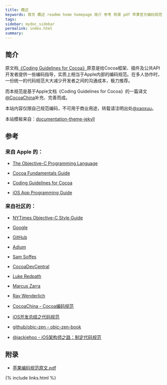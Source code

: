 ```yaml
---
title: 概述
keywords: 首页 概述 readme home homepage 简介 参考 附录 pdf 苹果官方编码规范
tags:
sidebar: mydoc_sidebar
permalink: index.html
summary:
---
```


## 简介

原文档[《Coding Guidelines for Cocoa》](https://developer.apple.com/library/mac/#documentation/Cocoa/Conceptual/CodingGuidelines/CodingGuidelines.html)原意是给Cocoa框架、插件及公共API开发者提供一些编码指导，实质上相当于Apple内部的编码规范。在多人协作时，一份统一的代码规范大大减少开发者之间的沟通成本，极力推荐。

而本规范是基于Apple文档《Coding Guidelines for Cocoa》的一篇译文[@CocoaChina](http://www.cocoachina.com/ios/20150908/13335.html)补充、完善而成。

本站内容仅限自己规范编码，不可用于商业用途，转载请注明出处[@xaoxuu](http://coder.xaoxuu.com)。

本站模板来自：[documentation-theme-jekyll](http://idratherbewriting.com/documentation-theme-jekyll/)

## 参考

### 来自 Apple 的：

- [The Objective-C Programming Language](http://developer.apple.com/library/mac/#documentation/Cocoa/Conceptual/ObjectiveC/Introduction/introObjectiveC.html)

- [Cocoa Fundamentals Guide](https://developer.apple.com/library/mac/#documentation/Cocoa/Conceptual/CocoaFundamentals/Introduction/Introduction.html)

- [Coding Guidelines for Cocoa](https://developer.apple.com/library/mac/#documentation/Cocoa/Conceptual/CodingGuidelines/CodingGuidelines.html)

- [iOS App Programming Guide](http://developer.apple.com/library/ios/#documentation/iphone/conceptual/iphoneosprogrammingguide/Introduction/Introduction.html)


### 来自社区的：

- [NYTimes Objective-C Style Guide](https://github.com/NYTimes/objective-c-style-guide)

- [Google](http://google-styleguide.googlecode.com/svn/trunk/objcguide.xml)

- [GitHub](https://github.com/github/objective-c-style-guide)

- [Adium](https://trac.adium.im/wiki/CodingStyle)

- [Sam Soffes](https://gist.github.com/soffes/812796)

- [CocoaDevCentral](http://cocoadevcentral.com/articles/000082.php)

- [Luke Redpath](http://lukeredpath.co.uk/blog/my-objective-c-style-guide.html)

- [Marcus Zarra](http://www.cimgf.com/zds-code-style-guide/)

- [Ray Wenderlich](https://github.com/raywenderlich/objective-c-style-guide)

- [CocoaChina - Cocoa编码规范](http://www.cocoachina.com/ios/20150908/13335.html)

- [iOS开发总结之代码规范](http://www.jianshu.com/p/414bb5a53139)

- [github/objc-zen - objc-zen-book](https://github.com/objc-zen/objc-zen-book)

- [@jackiehoo - iOS架构师之路：制定代码规范](http://www.jianshu.com/p/24a9abcfdba9)


## 附录

- [苹果编码规范原文.pdf](assets/Apple-Coding-Guidelines-for-Cocoa.pdf)



{% include links.html %}
